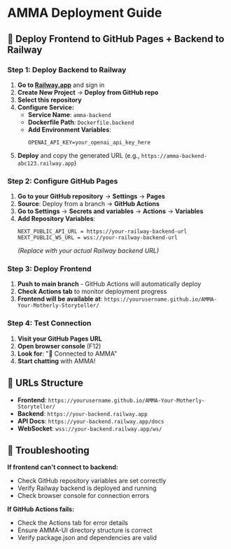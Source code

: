 # AMMA Deployment Guide

## 🚀 Deploy Frontend to GitHub Pages + Backend to Railway

### **Step 1: Deploy Backend to Railway**

1. **Go to [Railway.app](https://railway.app)** and sign in
2. **Create New Project** → **Deploy from GitHub repo**
3. **Select this repository**
4. **Configure Service:**
   - **Service Name**: `amma-backend`
   - **Dockerfile Path**: `Dockerfile.backend`
   - **Add Environment Variables**:
     ```
     OPENAI_API_KEY=your_openai_api_key_here
     ```
5. **Deploy** and copy the generated URL (e.g., `https://amma-backend-abc123.railway.app`)

### **Step 2: Configure GitHub Pages**

1. **Go to your GitHub repository** → **Settings** → **Pages**
2. **Source**: Deploy from a branch → **GitHub Actions**
3. **Go to Settings** → **Secrets and variables** → **Actions** → **Variables**
4. **Add Repository Variables**:
   ```
   NEXT_PUBLIC_API_URL = https://your-railway-backend-url
   NEXT_PUBLIC_WS_URL = wss://your-railway-backend-url
   ```
   *(Replace with your actual Railway backend URL)*

### **Step 3: Deploy Frontend**

1. **Push to main branch** - GitHub Actions will automatically deploy
2. **Check Actions tab** to monitor deployment progress
3. **Frontend will be available at**: `https://yourusername.github.io/AMMA-Your-Motherly-Storyteller/`

### **Step 4: Test Connection**

1. **Visit your GitHub Pages URL**
2. **Open browser console** (F12)
3. **Look for**: "🌟 Connected to AMMA"
4. **Start chatting** with AMMA!

## 🔧 URLs Structure

- **Frontend**: `https://yourusername.github.io/AMMA-Your-Motherly-Storyteller/`
- **Backend**: `https://your-backend.railway.app`
- **API Docs**: `https://your-backend.railway.app/docs`
- **WebSocket**: `wss://your-backend.railway.app/ws/`

## 🐛 Troubleshooting

**If frontend can't connect to backend:**
- Check GitHub repository variables are set correctly
- Verify Railway backend is deployed and running
- Check browser console for connection errors

**If GitHub Actions fails:**
- Check the Actions tab for error details
- Ensure AMMA-UI directory structure is correct
- Verify package.json and dependencies are valid
